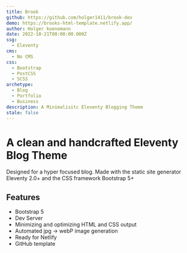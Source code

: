 ```yaml
---
title: Brook
github: https://github.com/holger1411/brook-dev
demo: https://brooks-html-template.netlify.app/
author: Holger koenemann
date: 2022-10-21T00:00:00.000Z
ssg:
  - Eleventy
cms:
  - No CMS
css:
  - Bootstrap
  - PostCSS
  - SCSS
archetype:
  - Blog
  - Portfolio
  - Business
description: A Minimalisitc Eleventy Blogging Theme
stale: false
---
```


# A clean and handcrafted Eleventy Blog Theme

Designed for a hyper focused blog. Made with the static site generator Eleventy 2.0+ and the CSS framework Bootstrap 5+

## Features

* Bootstrap 5 
* Dev Server 
* Minimizing and optimizing HTML and CSS output 
* Automated jpg -> webP image generation 
* Ready for Netlify
* GitHub template
